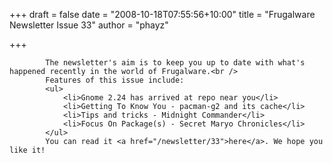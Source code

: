 
+++
draft = false
date = "2008-10-18T07:55:56+10:00"
title = "Frugalware Newsletter Issue 33"
author = "phayz"

+++

            The newsletter's aim is to keep you up to date with what's happened recently in the world of Frugalware.<br />
            Features of this issue include:
            <ul>
                <li>Gnome 2.24 has arrived at repo near you</li>
                <li>Getting To Know You - pacman-g2 and its cache</li>
                <li>Tips and tricks - Midnight Commander</li>
                <li>Focus On Package(s) - Secret Maryo Chronicles</li>
            </ul>
            You can read it <a href="/newsletter/33">here</a>. We hope you like it!
